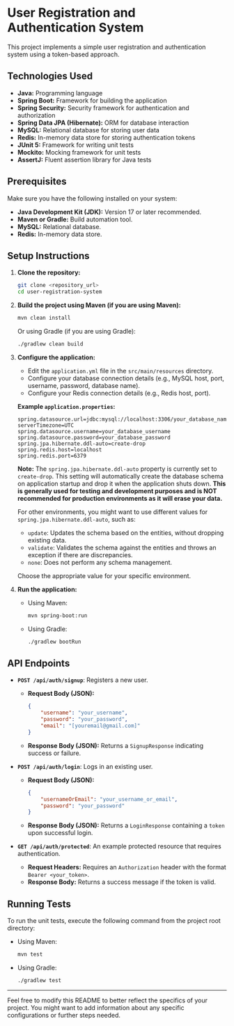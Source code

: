 # User Registration and Authentication System

This project implements a simple user registration and authentication system using a token-based approach.

## Technologies Used

* **Java:** Programming language
* **Spring Boot:** Framework for building the application
* **Spring Security:** Security framework for authentication and authorization
* **Spring Data JPA (Hibernate):** ORM for database interaction
* **MySQL:** Relational database for storing user data
* **Redis:** In-memory data store for storing authentication tokens
* **JUnit 5:** Framework for writing unit tests
* **Mockito:** Mocking framework for unit tests
* **AssertJ:** Fluent assertion library for Java tests

## Prerequisites

Make sure you have the following installed on your system:

* **Java Development Kit (JDK):** Version 17 or later recommended.
* **Maven or Gradle:** Build automation tool.
* **MySQL:** Relational database.
* **Redis:** In-memory data store.

## Setup Instructions

1.  **Clone the repository:**
    ```bash
    git clone <repository_url>
    cd user-registration-system
    ```

2.  **Build the project using Maven (if you are using Maven):**
    ```bash
    mvn clean install
    ```
    Or using Gradle (if you are using Gradle):
    ```bash
    ./gradlew clean build
    ```

3.  **Configure the application:**
    * Edit the `application.yml` file in the `src/main/resources` directory.
    * Configure your database connection details (e.g., MySQL host, port, username, password, database name).
    * Configure your Redis connection details (e.g., Redis host, port).

    **Example `application.properties`:**
    ```properties
    spring.datasource.url=jdbc:mysql://localhost:3306/your_database_name?serverTimezone=UTC
    spring.datasource.username=your_database_username
    spring.datasource.password=your_database_password
    spring.jpa.hibernate.ddl-auto=create-drop
    spring.redis.host=localhost
    spring.redis.port=6379
    ```

    **Note:** The `spring.jpa.hibernate.ddl-auto` property is currently set to `create-drop`. This setting will automatically create the database schema on application startup and drop it when the application shuts down. **This is generally used for testing and development purposes and is NOT recommended for production environments as it will erase your data.**

    For other environments, you might want to use different values for `spring.jpa.hibernate.ddl-auto`, such as:
    * `update`: Updates the schema based on the entities, without dropping existing data.
    * `validate`: Validates the schema against the entities and throws an exception if there are discrepancies.
    * `none`: Does not perform any schema management.

    Choose the appropriate value for your specific environment.

4.  **Run the application:**
    * Using Maven:
        ```bash
        mvn spring-boot:run
        ```
    * Using Gradle:
        ```bash
        ./gradlew bootRun
        ```

## API Endpoints

* **`POST /api/auth/signup`**: Registers a new user.
    * **Request Body (JSON):**
        ```json
        {
            "username": "your_username",
            "password": "your_password",
            "email": "[youremail@gmail.com]"
        }
        ```
    * **Response Body (JSON):** Returns a `SignupResponse` indicating success or failure.

* **`POST /api/auth/login`**: Logs in an existing user.
    * **Request Body (JSON):**
        ```json
        {
            "usernameOrEmail": "your_username_or_email",
            "password": "your_password"
        }
        ```
    * **Response Body (JSON):** Returns a `LoginResponse` containing a `token` upon successful login.

* **`GET /api/auth/protected`**: An example protected resource that requires authentication.
    * **Request Headers:** Requires an `Authorization` header with the format `Bearer <your_token>`.
    * **Response Body:** Returns a success message if the token is valid.

## Running Tests

To run the unit tests, execute the following command from the project root directory:

* Using Maven:
    ```bash
    mvn test
    ```
* Using Gradle:
    ```bash
    ./gradlew test
    ```

---

Feel free to modify this README to better reflect the specifics of your project. You might want to add information about any specific configurations or further steps needed.
